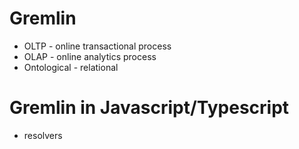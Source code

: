 # Gremlin

- OLTP - online transactional process
- OLAP - online analytics process
- Ontological - relational

# Gremlin in Javascript/Typescript

- resolvers
